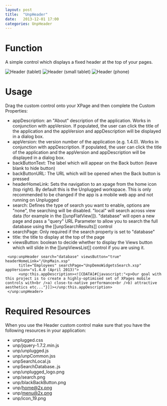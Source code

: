 ```yaml
---
layout: post
title:  "UnpHeader"
date:   2013-12-01 17:00
categories: UnpHeader
---
```


# Function
A simple control which displays a fixed header at the top of your pages.

![Header (tablet)](http://teamstudio.s3.amazonaws.com/header-tablet.png)
![Header (small tablet)](http://teamstudio.s3.amazonaws.com/header-smalltablet.png)
![Header (phone)](http://teamstudio.s3.amazonaws.com/header-phone.png)

# Usage
Drag the custom control onto your XPage and then complete the Custom Properties:

* appDescription: an "About" description of the application. Works in conjunction with appVersion. If populated, the user can click the title of the application and the appVersion and appDescription will be displayed in a dialog box.
* appVersion: the version number of the application (e.g. 1.4.0). Works in conjunction with appDescription. If populated, the user can click the title of the application and the appVersion and appDescription will be displayed in a dialog box.
* backButtonText: The label which will appear on the Back button (leave blank to hide button)
* backButtonURL: The URL which will be opened when the Back button is pressed
* headerHomeLink: Sets the navigation to an xpage from the home icon (top right). By default this is the Unplugged workspace. This is only recommended to be changed if the app is a mobile web app and not running on Unplugged 
* search: Defines the type of search you want to enable, options are "none", the searching will be disabled. "local" will search across view data (for example in the [[unpFlatView]]). "database" will open a new page and pass a "query" URL Parameter to allow you to search the full database using the [[unpSearchResults]] control
* searchPage: Only required if the search property is set to "database"
* title: the title to display at the top of the page
* viewsButton: boolean to decide whether to display the Views button which will slide in the [[unpViewsList]] control if you are using it.

<pre class="CICodeFormatter" ><code class="CICodeFormatter"> &lt;unp:unpHeader search="database" viewsButton="true" headerHomeLink="/UnpMain.xsp"  
      title="Employees" searchPage="UnpDemoWidgetsSearch.xsp" appVersion="v1.4.0 (April 2013)"&gt;  
      &lt;unp:this.appDescription&gt;&lt;![CDATA[#{javascript:"&lt;p&gt;Our goal with this project is to create a highly-optimised set of XPages mobile controls with&lt;br /&gt;a) close-to-native performance&lt;br /&gt;b) attractive aesthetics etc..."}]]&gt;&lt;/unp:this.appDescription&gt;  
 &lt;/unp:unpHeader&gt;  
</code></pre>

# Required Resources
When you use the Header custom control make sure that you have the following resources in your application:
* unplugged.css
* unp/jquery-1.7.2.min.js
* unp/unplugged.js
* unp/unpCommon.jss
* unpSearchLocal.js
* unpSearchDatabase..js
* unp/unplugged_logo.png
* unp/search.png
* unp/blackBackButton.png
* unp/home@2x.png
* unp/menu@2x.png
* unp/icon_19.png